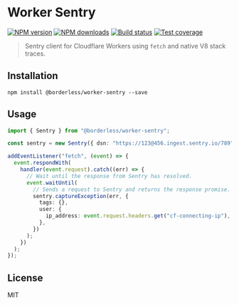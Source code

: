# Worker Sentry

[![NPM version][npm-image]][npm-url]
[![NPM downloads][downloads-image]][downloads-url]
[![Build status][travis-image]][travis-url]
[![Test coverage][coveralls-image]][coveralls-url]

> Sentry client for Cloudflare Workers using `fetch` and native V8 stack traces.

## Installation

```
npm install @borderless/worker-sentry --save
```

## Usage

```ts
import { Sentry } from "@borderless/worker-sentry";

const sentry = new Sentry({ dsn: "https://123@456.ingest.sentry.io/789" });

addEventListener("fetch", (event) => {
  event.respondWith(
    handler(event.request).catch((err) => {
      // Wait until the response from Sentry has resolved.
      event.waitUntil(
        // Sends a request to Sentry and returns the response promise.
        sentry.captureException(err, {
          tags: {},
          user: {
            ip_address: event.request.headers.get("cf-connecting-ip"),
          },
        })
      );
    })
  );
});
```

## License

MIT

[npm-image]: https://img.shields.io/npm/v/@borderless/worker-sentry.svg?style=flat
[npm-url]: https://npmjs.org/package/@borderless/worker-sentry
[downloads-image]: https://img.shields.io/npm/dm/@borderless/worker-sentry.svg?style=flat
[downloads-url]: https://npmjs.org/package/@borderless/worker-sentry
[travis-image]: https://img.shields.io/travis/BorderlessLabs/worker-sentry.svg?style=flat
[travis-url]: https://travis-ci.org/BorderlessLabs/worker-sentry
[coveralls-image]: https://img.shields.io/coveralls/BorderlessLabs/worker-sentry.svg?style=flat
[coveralls-url]: https://coveralls.io/r/BorderlessLabs/worker-sentry?branch=master
